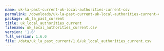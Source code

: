 ```yaml
---
name: uk-la-past-current-uk-local-authorities-current-csv
permalink: /downloads/uk-la-past-current-uk-local-authorities-current-csv/1_6
package: uk_la_past_current
title: uk_local_authorities_current
filename: uk_local_authorities_current.csv
version: '1.6'
full_version: 1.6.0
file: /data/uk_la_past_current/1.6/uk_local_authorities_current.csv
---
```

